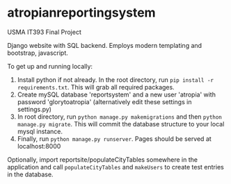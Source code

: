 # atropianreportingsystem
USMA IT393 Final Project

Django website with SQL backend. Employs modern templating and bootstrap, javascript.

To get up and running locally:

1) Install python if not already. In the root directory, run `pip install -r requirements.txt`. This will grab all required packages.
2) Create mySQL database 'reportsystem' and a new user 'atropia' with password 'glorytoatropia' (alternatively edit these settings in settings.py)
3) In root directory, run `python manage.py makemigrations` and then `python manage.py migrate`. This will commit the database structure to your local mysql instance.
4) Finally, run `python manage.py runserver`. Pages should be served at localhost:8000

Optionally, import reportsite/populateCityTables somewhere in the application and call `populateCityTables` and `makeUsers` to create test entries in the database.
